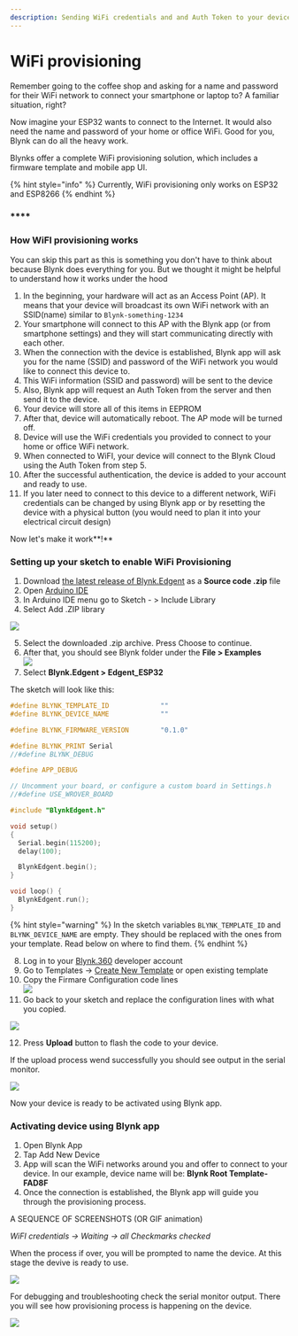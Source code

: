 ```yaml
---
description: Sending WiFi credentials and and Auth Token to your device
---
```


# WiFi provisioning

Remember going to the coffee shop and asking for a name and password for their WiFi network to connect your smartphone or laptop to? A familiar situation, right? 

Now imagine your ESP32 wants to connect to the Internet. It would also need the name and password of your home or office WiFi. Good for you, Blynk can do all the heavy work.

Blynks offer a complete WiFi provisioning solution, which includes a firmware template and mobile app UI. 

{% hint style="info" %}
Currently, WiFi provisioning only works on ESP32 and ESP8266
{% endhint %}

### \*\*\*\*

### **How WiFI provisioning works**

You can skip this part as this is something you don't have to think about because Blynk does everything for you. But we thought it might be helpful to understand how it works under the hood

1. In the beginning, your hardware will act as an Access Point \(AP\). It means that your device will broadcast its own WiFi network with an SSID\(name\) similar to `Blynk-something-1234`
2. Your smartphone will connect to this AP with the Blynk app \(or from smartphone settings\) and they will start communicating directly with each other.
3. When the connection with the device is established, Blynk app will ask you for the name \(SSID\) and password of the WiFi network you would like to connect this device to.
4. This WiFi information \(SSID and password\) will be sent to the device
5. Also, Blynk app will request an Auth Token from the server and then send it to the device.
6. Your device will store all of this items in EEPROM
7. After that, device will automatically reboot. The AP mode will be turned off.
8. Device will use the WiFi credentials you provided to connect to your home or office WiFi network.
9. When connected to WiFI, your device will connect to the Blynk Cloud using the Auth Token from step 5. 
10. After the successful authentication, the device is added to your account and ready to use.
11. If you later need to connect to this device to a different network, WiFi credentials can be changed by using Blynk app or by resetting the device with a physical button \(you would need to plan it into your electrical circuit design\)

Now let's make it work**!**

### 

### Setting up your sketch to enable WiFi Provisioning

1. Download [the latest release of Blynk.Edgent](https://github.com/blynkkk/blynk-library/releases/tag/v1.0.0-beta.3) as a **Source code .zip** file
2. Open [Arduino IDE](https://www.arduino.cc/en/guide/windows)
3. In Arduino IDE menu go to Sketch - &gt; Include Library 
4. Select Add .ZIP library

![](https://lh3.googleusercontent.com/i3hKUqAHHOLARrcHd0QaKKhVXjs2BAzFFgonSnaA2JyLWwO5aj7yM8Z0K7QwTpW_sU17pJTyBAx0hLjHPOGceIjdCJhUjYdjukK0sjQTE0EX_xBV3UPpjzWHVvPqhkB2neYdVhkm)

5. Select the downloaded .zip archive. Press Choose to continue.  
6. After that, you should see Blynk folder under the **File &gt; Examples**  
![](https://lh3.googleusercontent.com/WfHrWEDwJZ-mzHNcy1UVE1nwHDCAODrMkVehACEgsZYc4pS54L4o99Qel706TSEYPqUqNayc8Ur8pM6DCECYFH1hivgwC2O-KHSZgANz4yTkVV99JR-N4-8B2NDCoZXm3GlXm7eD)  
7. Select **Blynk.Edgent &gt; Edgent\_ESP32**

The sketch will look like this:

```cpp
#define BLYNK_TEMPLATE_ID             ""
#define BLYNK_DEVICE_NAME             ""

#define BLYNK_FIRMWARE_VERSION        "0.1.0"

#define BLYNK_PRINT Serial
//#define BLYNK_DEBUG

#define APP_DEBUG

// Uncomment your board, or configure a custom board in Settings.h
//#define USE_WROVER_BOARD

#include "BlynkEdgent.h"

void setup()
{
  Serial.begin(115200);
  delay(100);

  BlynkEdgent.begin();
}

void loop() {
  BlynkEdgent.run();
}
```

{% hint style="warning" %}
In the sketch variables `BLYNK_TEMPLATE_ID` and `BLYNK_DEVICE_NAME` are empty. They should be replaced with the ones from your template. Read below on where to find them.
{% endhint %}

8. Log in to your [Blynk.360](https://blynk.cloud/) developer account  
9. Go to Templates -&gt; [Create New Template](../building-a-commercial-product-a-z.md#create-a-template) or open existing template  
10. Copy the Firmare Configuration code lines   
![](https://lh6.googleusercontent.com/x2ZHNOv1TA7jPkQtujqBWmn3_mtQr5yxkgZ-0JZF7T7pIndKZHTu0glkkblS3sEd4XV1KAo0ZaljY3dm73AA8aKghwdALd7rKiELWm3v0xjoCJ1Li6wjzsoOP_oCjMBysQ31QBNp)  
11. Go back to your sketch and replace the configuration lines with what you copied.

![](../../.gitbook/assets/apr-07-2021-14-06-30.gif)

12. Press **Upload** button to flash the code to your device. 

If the upload process wend successfully you should see output in the serial monitor.   
  
![](https://lh6.googleusercontent.com/ke-UDlKRqfsgiak0aMEEHVbEU-cAmShbXLAMOS1LEd4_Kd1tktKFw2SajHnWul_b9jT3si85XchMheZlMWy931lPBKUvgw_daFkiYuUVBfVQM9VKePbryxwbD9hvnH4t5lZ2AzFo)  


Now your device is ready to be activated using Blynk app.

### Activating device using Blynk app

1. Open Blynk App 
2. Tap Add New Device
3. App will scan the WiFi networks around you and offer to connect to your device. In our example, device name will be:  **Blynk Root Template-FAD8F**
4. Once the connection is established, the Blynk app will guide you through the provisioning process.

A SEQUENCE OF SCREENSHOTS \(OR GIF animation\)

_WiFI credentials -&gt; Waiting -&gt; all Checkmarks checked_ 

When the process if over, you will be prompted to name the device. At this stage the devive is ready to use.

![](https://lh4.googleusercontent.com/Dofpg_nuepVAkVObVJcXsWC0Z9QShoVWHPGgYv8a_WZ9RMD-2G_zAwKHDk6ddp1lrf2KIHNrGCsgJ6Vu0x4UiKZCHgwsv1GUAu9_v819oItUP3vPo_iIVwNveTh3UI_fD6mCOi2B)

For debugging and troubleshooting check the serial monitor output. There you will see how provisioning process is happening on the device. 

![](https://lh4.googleusercontent.com/P1WcVsuVbygCW8kSggfYwOKf55a1vVDk4KcCYevGbFPhFXGRI7r5s7_B7z2qKCzfLZudWU0nj6NKPkLMBO1Zodc7X8a54z3M51VLHo65pEfFlP93mCKxgJjaa5maOAKWg6HPZ7zv)




